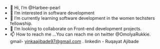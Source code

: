 - 👋 Hi, I’m @Harbee-pearl
- 👀 I’m interested in software development
- 🌱 I’m currently learning software development in the women techsters fellowship.
- 💞️ I’m looking to collaborate on Front-end development projects.
- 📫 How to reach me ...You can reach me on twitter @OmoIyaRukkie. gmail- yinkaajibade97@gmail.com . linkedin - Ruqayat Ajibade

<!---
Harbee-pearl/Harbee-pearl is a ✨ special ✨ repository because its `README.md` (this file) appears on your GitHub profile.
You can click the Preview link to take a look at your changes.
--->
